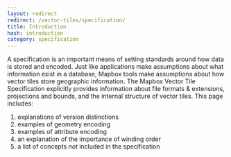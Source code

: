 ```yaml
---
layout: redirect
redirect: /vector-tiles/specification/
title: Introduction
hash: introduction
category: specification
---
```


A specification is an important means of setting standards around how data is stored and encoded. Just like applications make assumptions about what information exist in a database, Mapbox tools make assumptions about how vector tiles store geographic information. The Mapbox Vector Tile Specification explicitly provides information about file formats & extensions, projections and bounds, and the internal structure of vector tiles. This page includes:

1. explanations of version distinctions
1. examples of geometry encoding
1. examples of attribute encoding
1. an explanation of the importance of winding order
1. a list of concepts *not* included in the specification